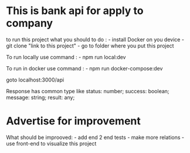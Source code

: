 # This is bank api for apply to company

<p> to run this project what you should to do :
- install Docker on you device
- git clone "link to this project"
- go to folder where you put this project
</p>

<p> To run locally use command : 
- npm run local:dev
</p>

<p> To run in docker use command :
- npm run docker-compose:dev

goto localhost:3000/api

<p> Response has common type like 
  status: number;
  success: boolean;
  message: string;
  result: any;
  </p>

# Advertise for improvement
<p>
What should be improoved: 
- add end 2 end tests
- make more relations 
- use front-end to visualize this project
</p>

